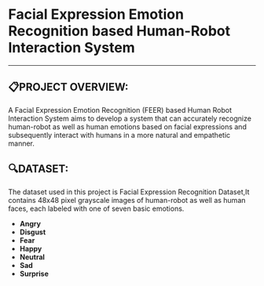 # Facial Expression Emotion Recognition based Human-Robot Interaction System
- - -

## :clipboard:PROJECT OVERVIEW:

A Facial Expression Emotion Recognition (FEER) based Human Robot Interaction System aims to develop a system that can accurately recognize human-robot as well as human emotions based on facial expressions and subsequently interact with humans in a more natural and empathetic manner.


## :mag:DATASET:

The dataset used in this project is Facial Expression Recognition Dataset,It contains 48x48 pixel grayscale images of human-robot as well as human faces, each labeled with one of seven basic emotions.
- **Angry**
- **Disgust**
- **Fear**
- **Happy**
- **Neutral**
- **Sad**
- **Surprise**







